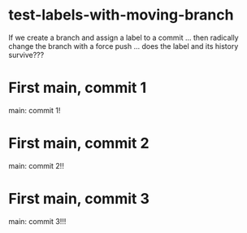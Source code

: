 # test-labels-with-moving-branch
If we create a branch and assign a label to a commit ... then radically change the branch with a force push ... does the label and its history survive???

# First main, commit 1
main: commit 1!

# First main, commit 2
main: commit 2!!

# First main, commit 3
main: commit 3!!!
